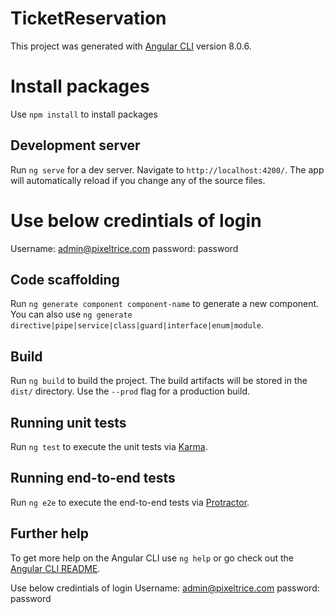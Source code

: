 # TicketReservation
This project was generated with [Angular CLI](https://github.com/angular/angular-cli) version 8.0.6.

# Install packages
Use `npm install` to install packages


## Development server

Run `ng serve` for a dev server. Navigate to `http://localhost:4200/`. The app will automatically reload if you change any of the source files.

# Use below credintials of login
Username: admin@pixeltrice.com
password: password

## Code scaffolding

Run `ng generate component component-name` to generate a new component. You can also use `ng generate directive|pipe|service|class|guard|interface|enum|module`.

## Build

Run `ng build` to build the project. The build artifacts will be stored in the `dist/` directory. Use the `--prod` flag for a production build.

## Running unit tests

Run `ng test` to execute the unit tests via [Karma](https://karma-runner.github.io).

## Running end-to-end tests

Run `ng e2e` to execute the end-to-end tests via [Protractor](http://www.protractortest.org/).

## Further help

To get more help on the Angular CLI use `ng help` or go check out the [Angular CLI README](https://github.com/angular/angular-cli/blob/master/README.md).

Use below credintials of login
Username: admin@pixeltrice.com
password: password
